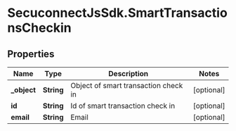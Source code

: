 # SecuconnectJsSdk.SmartTransactionsCheckin

## Properties
Name | Type | Description | Notes
------------ | ------------- | ------------- | -------------
**_object** | **String** | Object of smart transaction check in | [optional] 
**id** | **String** | Id of smart transaction check in | [optional] 
**email** | **String** | Email | [optional] 


